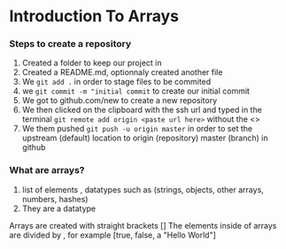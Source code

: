 # Introduction To Arrays

### Steps to create a repository

1. Created a folder to keep our project in
2. Created a README.md, optionnaly created another file
3. We `git add .` in order to stage files to be commited
4. we `git commit -m "initial commit` to create our initial commit
5. We got to github.com/new to create a new repository
6. We then clicked on the clipboard with the ssh url and typed in the terminal `git remote add origin <paste url here>` without the <>
7. We them pushed `git push -u origin master` in order to set the upstream (default) location to origin (repository) master (branch) in github


### What are arrays?
1. list of elements , datatypes such as (strings, objects, other arrays, numbers, hashes)
2. They are a datatype

Arrays are created with straight brackets []
The elements inside of arrays are divided by , for example [true, false, a "Hello World"]